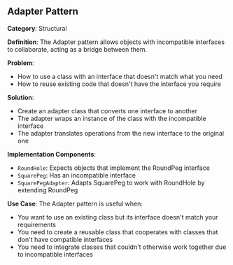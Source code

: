 ## Adapter Pattern
**Category**: Structural

**Definition**: The Adapter pattern allows objects with incompatible interfaces to collaborate, acting as a bridge between them.

**Problem**:
- How to use a class with an interface that doesn't match what you need
- How to reuse existing code that doesn't have the interface you require

**Solution**:
- Create an adapter class that converts one interface to another
- The adapter wraps an instance of the class with the incompatible interface
- The adapter translates operations from the new interface to the original one

**Implementation Components**:
- `RoundHole`: Expects objects that implement the RoundPeg interface
- `SquarePeg`: Has an incompatible interface
- `SquarePegAdapter`: Adapts SquarePeg to work with RoundHole by extending RoundPeg

**Use Case**:
The Adapter pattern is useful when:
- You want to use an existing class but its interface doesn't match your requirements
- You need to create a reusable class that cooperates with classes that don't have compatible interfaces
- You need to integrate classes that couldn't otherwise work together due to incompatible interfaces